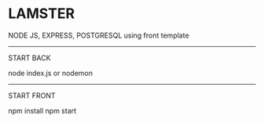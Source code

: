 # LAMSTER


NODE JS, EXPRESS, POSTGRESQL using front template

____


START BACK

node index.js or nodemon


____

START FRONT

npm install
npm start

